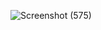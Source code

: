 ![Screenshot (575)](https://github.com/user-attachments/assets/05cfcc2e-5a2f-414a-8a8f-86a60aee3b68)
